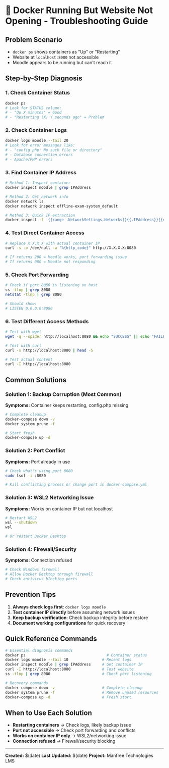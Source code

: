 # 🚨 Docker Running But Website Not Opening - Troubleshooting Guide

## Problem Scenario
- `docker ps` shows containers as "Up" or "Restarting"
- Website at `localhost:8080` not accessible
- Moodle appears to be running but can't reach it

## Step-by-Step Diagnosis

### 1. Check Container Status
```bash
docker ps
# Look for STATUS column:
# - "Up X minutes" = Good
# - "Restarting (X) Y seconds ago" = Problem
```

### 2. Check Container Logs
```bash
docker logs moodle --tail 20
# Look for error messages like:
# - "config.php: No such file or directory"
# - Database connection errors
# - Apache/PHP errors
```

### 3. Find Container IP Address
```bash
# Method 1: Inspect container
docker inspect moodle | grep IPAddress

# Method 2: Get network info
docker network ls
docker network inspect offline-exam-system_default

# Method 3: Quick IP extraction
docker inspect -f '{{range .NetworkSettings.Networks}}{{.IPAddress}}{{end}}' moodle
```

### 4. Test Direct Container Access
```bash
# Replace X.X.X.X with actual container IP
curl -s -o /dev/null -w "%{http_code}" http://X.X.X.X:8080

# If returns 200 = Moodle works, port forwarding issue
# If returns 000 = Moodle not responding
```

### 5. Check Port Forwarding
```bash
# Check if port 8080 is listening on host
ss -tlnp | grep 8080
netstat -tlnp | grep 8080

# Should show:
# LISTEN 0.0.0.0:8080
```

### 6. Test Different Access Methods
```bash
# Test with wget
wget -q --spider http://localhost:8080 && echo "SUCCESS" || echo "FAILED"

# Test with curl
curl -s http://localhost:8080 | head -5

# Test actual content
curl -I http://localhost:8080
```

## Common Solutions

### Solution 1: Backup Corruption (Most Common)
**Symptoms:** Container keeps restarting, config.php missing
```bash
# Complete cleanup
docker-compose down -v
docker system prune -f

# Start fresh
docker-compose up -d
```

### Solution 2: Port Conflict
**Symptoms:** Port already in use
```bash
# Check what's using port 8080
sudo lsof -i :8080

# Kill conflicting process or change port in docker-compose.yml
```

### Solution 3: WSL2 Networking Issue
**Symptoms:** Works on container IP but not localhost
```bash
# Restart WSL2
wsl --shutdown
wsl

# Or restart Docker Desktop
```

### Solution 4: Firewall/Security
**Symptoms:** Connection refused
```bash
# Check Windows firewall
# Allow Docker Desktop through firewall
# Check antivirus blocking ports
```

## Prevention Tips

1. **Always check logs first**: `docker logs moodle`
2. **Test container IP directly** before assuming network issues
3. **Keep backup verification**: Check backup integrity before restore
4. **Document working configurations** for quick recovery

## Quick Reference Commands

```bash
# Essential diagnosis commands
docker ps                                    # Container status
docker logs moodle --tail 10               # Recent logs
docker inspect moodle | grep IPAddress     # Get container IP
curl -I http://localhost:8080              # Test website
ss -tlnp | grep 8080                       # Check port listening

# Recovery commands
docker-compose down -v                     # Complete cleanup
docker system prune -f                     # Remove unused resources
docker-compose up -d                       # Fresh start
```

## When to Use Each Solution

- **Restarting containers** → Check logs, likely backup issue
- **Port not accessible** → Check port forwarding and conflicts  
- **Works on container IP only** → WSL2/networking issue
- **Connection refused** → Firewall/security blocking

---
**Created:** $(date)
**Last Updated:** $(date)
**Project:** Manfree Technologies LMS